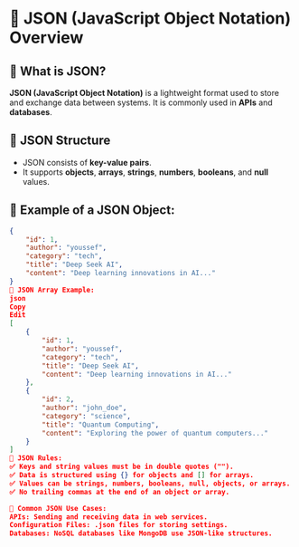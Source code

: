 # 📌 JSON (JavaScript Object Notation) Overview

## 🔹 What is JSON?
**JSON (JavaScript Object Notation)** is a lightweight format used to store and exchange data between systems. It is commonly used in **APIs** and **databases**.

## 🔹 JSON Structure
- JSON consists of **key-value pairs**.
- It supports **objects**, **arrays**, **strings**, **numbers**, **booleans**, and **null** values.

## 🔹 Example of a JSON Object:
```json
{
    "id": 1,
    "author": "youssef",
    "category": "tech",
    "title": "Deep Seek AI",
    "content": "Deep learning innovations in AI..."
}
🔹 JSON Array Example:
json
Copy
Edit
[
    {
        "id": 1,
        "author": "youssef",
        "category": "tech",
        "title": "Deep Seek AI",
        "content": "Deep learning innovations in AI..."
    },
    {
        "id": 2,
        "author": "john_doe",
        "category": "science",
        "title": "Quantum Computing",
        "content": "Exploring the power of quantum computers..."
    }
]
🔹 JSON Rules:
✅ Keys and string values must be in double quotes ("").
✅ Data is structured using {} for objects and [] for arrays.
✅ Values can be strings, numbers, booleans, null, objects, or arrays.
✅ No trailing commas at the end of an object or array.

🔹 Common JSON Use Cases:
APIs: Sending and receiving data in web services.
Configuration Files: .json files for storing settings.
Databases: NoSQL databases like MongoDB use JSON-like structures.